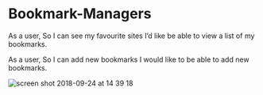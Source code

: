 # Bookmark-Managers

As a user,
So I can see my favourite sites
I’d like be able to view a list of my bookmarks.

As a user,
So I can add new bookmarks
I would like to be able to add new bookmarks.


![screen shot 2018-09-24 at 14 39 18](https://user-images.githubusercontent.com/41509062/45955487-f7d47480-c007-11e8-99ec-5b07282e30ee.png)
